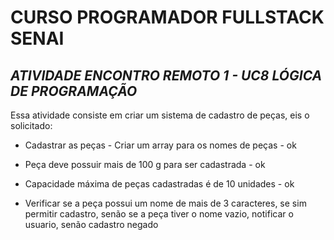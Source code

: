# __CURSO PROGRAMADOR FULLSTACK SENAI__
## *ATIVIDADE ENCONTRO REMOTO 1 - UC8 LÓGICA DE PROGRAMAÇÃO* 

<p> Essa atividade consiste em criar um sistema de cadastro de peças, eis o solicitado:

* Cadastrar as peças - Criar um array para os nomes de peças - ok

* Peça deve possuir mais de 100 g para ser cadastrada - ok 

* Capacidade máxima de peças cadastradas é de 10 unidades - ok

* Verificar se a peça possui um nome de mais de 3 caracteres, se sim permitir cadastro,
senão se a peça tiver o nome vazio, notificar o usuario, senão cadastro negado